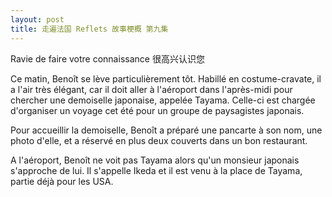 ```yaml
---
layout: post
title: 走遍法国 Reflets 故事梗概 第九集
---
```


Ravie de faire votre connaissance 很高兴认识您

Ce matin, Benoît se lève particulièrement tôt. Habillé en costume-cravate, il a l'air très élégant, car il doit aller à l'aéroport dans l'après-midi pour chercher une demoiselle japonaise, appelée Tayama. Celle-ci est chargée d'organiser un voyage cet été pour un groupe de paysagistes japonais.

Pour accueillir la demoiselle, Benoît a préparé une pancarte à son nom, une photo d'elle, et a réservé en plus deux couverts dans un bon restaurant.

A l'aéroport, Benoît ne voit pas Tayama alors qu'un monsieur japonais s'approche de lui. Il s'appelle Ikeda et il est venu à la place de Tayama, partie déjà pour les USA.
